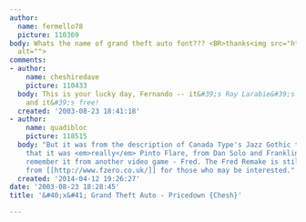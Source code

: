 ```yaml
---
author:
  name: fermello78
  picture: 110369
body: Whats the name of grand theft auto font??? <BR>thanks<img src="http://www.typophile.com/forums/messages/83/14649.jpg"
  alt="">
comments:
- author:
    name: cheshiredave
    picture: 110433
  body: This is your lucky day, Fernando -- it&#39;s Ray Larabie&#39;s <a href="http://www.myfonts.com/fonts/larabie/pricedown/">Pricedown</a>,
    and it&#39;s free!
  created: '2003-08-23 18:41:18'
- author:
    name: quadibloc
    picture: 118515
  body: "But it was from the description of Canada Type's Jazz Gothic that I learned
    that it was <em>really</em> Pinto Flare, from Dan Solo and Franklin Photolettering.\r\n\r\nI
    remember it from another video game - Fred. The Fred Remake is still available
    from [[http://www.fzero.co.uk/]] for those who may be interested."
  created: '2014-04-12 19:26:27'
date: '2003-08-23 18:28:45'
title: '&#40;x&#41; Grand Theft Auto - Pricedown {Chesh}'

---
```

